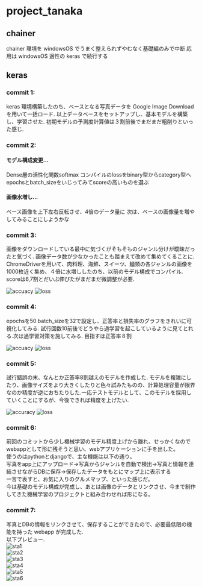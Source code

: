 # project_tanaka

## chainer
chainer 環境を windowsOS でうまく整えられずやむなく基礎編のみで中断
応用は windowsOS 適性の keras で続行する

## keras
### commit 1:
keras 環境構築したのち、ベースとなる写真データを Google Image Download を用いて一括ロード.
以上データベースをセットアップし、基本モデルを構築し、学習させた.
初期モデルの予測度計算値は３割前後でまだまだ粗削りといった感じ.
### commit 2:
#### モデル構成変更...
  Dense層の活性化関数softmax
  コンパイルのlossをbinary型からcategory型へ
  epochsとbatch_sizeをいじってみてscoreの高いものを選ぶ
#### 画像水増し...
  ベース画像を上下左右反転させ、4倍のデータ量に
  次は、ベースの画像量を増やしてみることにしようかな
### commit 3:
画像をダウンロードしている最中に気づくがそもそものジャンル分けが曖昧だったと気づく.
画像データ数が少なかったことも踏まえて改めて集めてくることに.
ChromeDriverを用いて、肉料理、海鮮、スイーツ、麺類の各ジャンルの画像を1000枚近く集め、４倍に水増ししたのち、以前のモデル構成でコンパイル.
scoreは6,7割とだいぶ伸びたがまだまだ微調整が必要.

![accuacy](https://user-images.githubusercontent.com/48379176/103351020-2eea3800-4ae5-11eb-877a-337b73134e0a.jpg)
![loss](https://user-images.githubusercontent.com/48379176/103351074-593bf580-4ae5-11eb-8e5a-e2d1a13e6e1c.jpg)

### commit 4:
epochsを50 batch_sizeを32で設定し、正答率と損失率のグラフをきれいに可視化してみる.
試行回数10前後でどうやら過学習を起こしているように見てとれる.次は過学習対策を施してみる.
目指すは正答率８割

![accuacy](https://user-images.githubusercontent.com/48379176/103398299-71605300-4b7f-11eb-81c8-cb79f2dbb975.jpg)
![loss](https://user-images.githubusercontent.com/48379176/103398305-77563400-4b7f-11eb-877f-504b184f60cf.jpg)

### commit 5:
試行錯誤の末、なんとか正答率8割越えのモデルを作成した.
モデルを複雑にしたり、画像サイズをより大きくしたりと色々試みたものの、計算処理容量が限界なのか精度が逆におちたりした.一応テストモデルとして、このモデルを採用していくことにするが、今後できれば精度を上げたい.

![accuracy](https://user-images.githubusercontent.com/48379176/104145468-738da180-540a-11eb-8b02-2ab68e32f42a.jpg)
![loss](https://user-images.githubusercontent.com/48379176/104145616-10503f00-540b-11eb-9960-3e6e435fd29c.jpg)

### commit 6:
前回のコミットから少し機械学習のモデル精度上げから離れ、せっかくなのでwebappとして形に残そうと思い、webアプリケーションに手を出した。  
使うのはpythonとdjangoで、主な機能は以下の通り。  
写真をapp上にアップロード→写真からジャンルを自動で検出→写真と情報を連結させながらDBに保存→保存したデータをもとにマップ上に表示する  
一言で表すと、お気に入りのグルメマップ、といった感じだ。  
今は基礎のモデル構成が完成し、あとは画像のデータとリンクさせ、今まで制作してきた機械学習のプロジェクトと組み合わせれば形になる。  

### commit 7:
写真とDBの情報をリンクさせて、保存することができたので、必要最低限の機能を持った webapp が完成した.  
以下プレビュー.  
![sta1](https://user-images.githubusercontent.com/48379176/105624664-ed8c4480-5e66-11eb-972c-a31d6bbd32af.jpg)  
![sta2](https://user-images.githubusercontent.com/48379176/105624684-04cb3200-5e67-11eb-974d-2106dfda4379.jpg)  
![sta3](https://user-images.githubusercontent.com/48379176/105624688-11e82100-5e67-11eb-8f25-24afd055ff09.jpg)  
![sta4](https://user-images.githubusercontent.com/48379176/105624695-190f2f00-5e67-11eb-938d-d55a0f11f9d1.jpg)  
![sta5](https://user-images.githubusercontent.com/48379176/105624712-33e1a380-5e67-11eb-962a-35bba0ef88a6.jpg)  
![sta6](https://user-images.githubusercontent.com/48379176/105624747-6db2aa00-5e67-11eb-8ba1-cbdcf46416dd.jpg)

